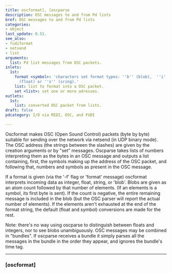```yaml
---
title: oscformat], [oscparse
description: OSC messages to and from Pd lists
bref: OSC messages to and from Pd lists
categories:
- object
last_update: 0.51.
see_also:
- fudiformat
- netsend
- list
arguments:
  list: Pd list messages from OSC packets.
inlets:
  1st:
    format <symbol>: 'characters set format types: ''b'' (blob),  ''i'' (interger),  ''f''
      (float) or ''s'' (sring).'
    list: list to format into a OSC packet.
    set <list>: set one or more adresses.
outlets:
  1st:
    list: converted OSC packet from lists.
draft: false
pdcategory: I/O via MIDI, OSC, and FUDI

---
```

Oscformat makes OSC (Open Sound Control) packets (byte by byte) suitable for sending over the network via netsend (in UDP binary mode). The OSC address (the strings between the slashes) are given by the creation arguments or by "set" messages. Oscparse takes lists of numbers interpreting them as the bytes in an OSC message and outputs a list containing, first, the symbols making up the address of the OSC packet, and following that, numbers and symbols as present in the OSC message.

If a format is given (via the '-f' flag or 'format' message) oscformat interprets incoming data as integer, float, string, or 'blob'. Blobs are given as an atom count followed by that number of elements. (If an elements is a symbol, its first byte is sent). If the count is negative, the entire remaining message is included in the blob (but the OSC parser will report the actual number of elements). If the elements aren't exhausted at the end of the format string, the default (float and symbol) conversions are made for the rest.

Note: there's no way using oscparse to distinguish between floats and integers, nor to see blobs unambiguously. OSC messages may be combined in "bundles". If oscparse receives a bundle it simply parses all the messages in the bundle in the order they appear, and ignores the bundle's time tag.

------------------

### [oscformat]
